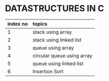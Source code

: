 # DATASTRUCTURES IN C


| index no          | topics                          |
| :----------- | :-----------                      |
| 1           | stack using array                |
| 2           | stack using linked list          |
| 3           | queue using array                |
| 4           | circular queue using array       |
| 5           | queue using linked list          |
| 6           | Insertion Sort          |
